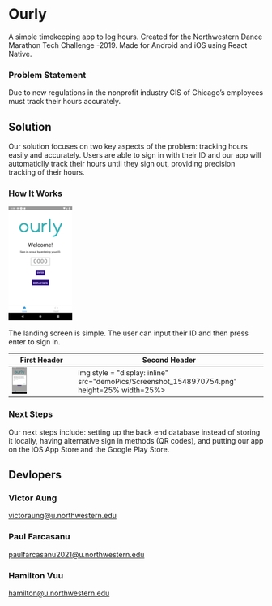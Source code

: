 # Ourly
A simple timekeeping app to log hours. 
Created for the Northwestern Dance Marathon Tech Challenge -2019.
Made for Android and iOS using React Native.

### Problem Statement
Due to new regulations in the nonprofit industry CIS of Chicago’s employees must track their hours accurately.

## Solution
Our solution focuses on two key aspects of the problem: tracking hours easily and accurately. Users are able to sign in with their ID and our app will automaticlly track their hours until they sign out, providing precision tracking of their hours. 

### How It Works

<img src="demoPics/Screenshot_1548970692.png" height=25% width=25%>

The landing screen is simple. The user can input their ID and then press enter to sign in.

| First Header  | Second Header |
| ------------- | ------------- |
| <img style = "display: inline" src="demoPics/Screenshot_1548970741.png" height=25% width=25%>  | img style = "display: inline" src="demoPics/Screenshot_1548970754.png" height=25% width=25%>  |

<!-- <img style = "display: inline" src="demoPics/Screenshot_1548970741.png" height=25% width=25%>

<img style = "display: inline" src="demoPics/Screenshot_1548970754.png" height=25% width=25%> -->





### Next Steps
Our next steps include: setting up the back end database instead of storing it locally, having alternative sign in methods (QR codes), and putting our app on the iOS App Store and the Google Play Store.  

## Devlopers
### Victor Aung
victoraung@u.northwestern.edu

### Paul Farcasanu
paulfarcasanu2021@u.northwestern.edu

### Hamilton Vuu
hamilton@u.northwestern.edu


